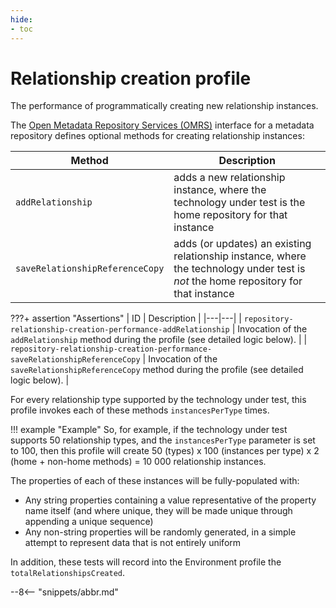 ```yaml
---
hide:
- toc
---
```


<!-- SPDX-License-Identifier: CC-BY-4.0 -->
<!-- Copyright Contributors to the Egeria project. -->

# Relationship creation profile

The performance of programmatically creating new relationship instances.

The [Open Metadata Repository Services (OMRS)](/egeria/services/omrs) interface for a metadata
repository defines optional methods for creating relationship instances:

| Method | Description |
|---|---|
| `addRelationship` | adds a new relationship instance, where the technology under test is the home repository for that instance |
| `saveRelationshipReferenceCopy` | adds (or updates) an existing relationship instance, where the technology under test is _not_ the home repository for that instance |

???+ assertion "Assertions"
    | ID | Description |
    |---|---|
    | `repository-relationship-creation-performance-addRelationship` | Invocation of the `addRelationship` method during the profile (see detailed logic below). |
    | `repository-relationship-creation-performance-saveRelationshipReferenceCopy` | Invocation of the `saveRelationshipReferenceCopy` method during the profile (see detailed logic below). |

For every relationship type supported by the technology under test, this profile invokes each of these methods `instancesPerType`
times.

!!! example "Example"
    So, for example, if the technology under test supports 50 relationship types, and the `instancesPerType` parameter is set to
    100, then this profile will create 50 (types) x 100 (instances per type) x 2 (home + non-home methods) = 10 000 relationship
    instances.

The properties of each of these instances will be fully-populated with:

- Any string properties containing a value representative of the property name itself (and where unique, they will be
  made unique through appending a unique sequence)
- Any non-string properties will be randomly generated, in a simple attempt to represent data that is not entirely
  uniform

In addition, these tests will record into the Environment profile the `totalRelationshipsCreated`.

--8<-- "snippets/abbr.md"
